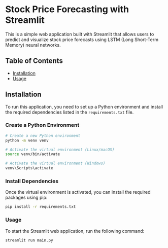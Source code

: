 # Stock Price Forecasting with Streamlit

This is a simple web application built with Streamlit that allows users to predict and visualize stock price forecasts using LSTM (Long Short-Term Memory) neural networks.

## Table of Contents
- [Installation](#installation)
- [Usage](#usage)

## Installation

To run this application, you need to set up a Python environment and install the required dependencies listed in the `requirements.txt` file.

### Create a Python Environment

```bash
# Create a new Python environment
python -m venv venv

# Activate the virtual environment (Linux/macOS)
source venv/bin/activate

# Activate the virtual environment (Windows)
venv\Scripts\activate
```

### Install Dependencies
Once the virtual environment is activated, you can install the required packages using pip:
```bash
pip install -r requirements.txt
```

### Usage
To start the Streamlit web application, run the following command:
```bash
streamlit run main.py
```

